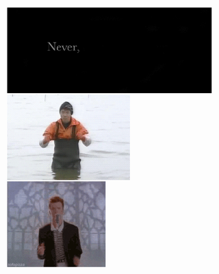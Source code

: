 <img src="1.gif" height="200"><br>
<img src="2.gif" height="200"><br>
<img src="3.gif" height="200">
